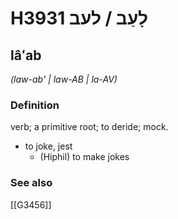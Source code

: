 # H3931 לָעַב / לעב

## lâʻab

_(law-ab' | law-AB | la-AV)_

### Definition

verb; a primitive root; to deride; mock.

- to joke, jest
    - (Hiphil) to make jokes
### See also

[[G3456]]

